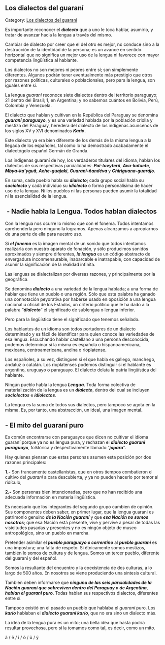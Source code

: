 ## Los dialectos del guaraní

Category: [Los dialectos del guarani](http://descubrircorrientes.com.ar/2012/index.php/2279-diccionario-guarani/gramatica-elemental-de-la-lengua-guarani/nociones-elementales-de-fonologia-guarani/primera-regla-ortografica/los-dialectos-del-guarani)

Es importante reconocer el _**dialecto**_ que a uno le toca hablar, asumirlo, y tratar de avanzar hacia la lengua a través del mismo.

Cambiar de dialecto por creer que el del otro es mejor, no conduce sino a la destrucción de la identidad de la persona; es un avance en sentido horizontal que no significa un mejor uso de la lengua ni favorece con mayor competencia lingüística al hablante.

Los dialectos no son mejores ni peores entre sí; son simplemente diferentes. Algunos podrán tener eventualmente más prestigio que otros por razones políticas, culturales o poblacionales, pero para la lengua, son iguales entre sí.

La lengua _guarani_ reconoce siete dialectos dentro del territorio paraguayo; 21 dentro del Brasil; 1, en Argentina; y no sabemos cuántos en Bolivia, Perú, Colombia y Venezuela.

El dialecto que hablan y cultivan en la República del Paraguay se denomina _**guaraní paraguayo**_, y es una variedad hablada por la población criolla y mestiza del Paraguay, heredera del dialecto de los indígenas asuncenos de los siglos XV y XVI denominados _**Kario**_.

Este dialecto ya era bien diferente de los demás de la misma lengua a la llegada de los españoles, tal como lo ha demostrado acabadamente el dialectógolo español Germán de Granda.

Los indígenas guaraní de hoy, los verdaderos titulares del idioma, hablan los dialectos de sus respectivas parcialidades: _**Paĩ-tavyterã**_, _**Ava-katuete**_, _**Mbya-ka’yguã**_, _**Ache-guajaki**_, _**Guarani-ñandéva**_ y _**Chiriguana-guarájo**_.

En suma, cada pueblo habla su **_dialecto_**; cada grupo social habla su _**sociolecto**_ y cada individuo su _**idiolecto**_ o forma personalísima de hacer uso de la lengua. Ni los pueblos ni las personas pueden asumir la totalidad ni la esencialidad de la lengua.

##  \- **Nadie habla la Lengua. Todos hablan dialectos**

Con la lengua nos ocurre lo mismo que con el fonema. Todos intentamos aprehenderla pero ninguno la logramos. Apenas alcanzamos a apropiarnos de una parte de ella para nuestro uso.

Si _**el fonema**_ es la imagen mental de un sonido que todos intentamos realizarla con nuestro aparato de fonación, y sólo producimos sonidos aproximados y siempre diferentes, _**la lengua**_ es un código abstracto de envergadura inconmensurable, inabarcable e inatrapable, con capacidad de asumir la significación de la realidad infinita.

Las lenguas se dialectalizan por diversas razones, y principalmente por la geográfica.

Se denomina _**dialecto**_ a una variedad de la lengua hablada; a una forma de hablar que tiene un pueblo o una región. Sólo que esta palabra ha ganado una connotación peyorativa por haberse usado en oposición a una lengua nacional u oficial de los Estados, un criterio político que le ha dado a la palabra “**_dialecto_**” el significado de sublengua o lengua inferior.

Pero para la lingüística tiene el significado que tenemos señalado.

Los hablantes de un idioma son todos portadores de un dialecto determinado y es fácil de identificar para quien conoce las variedades de esa lengua. Escuchando hablar castellano a una persona desconocida, podemos determinar si la misma es española o hispanoamericana, mexicana, centroamericana, andina o rioplatense.

Los españoles, a su vez, distinguen si el que habla es gallego, manchego, andaluz o catalán. Los rioplatenses podemos distinguir si el hablante es argentino, uruguayo o paraguayo. El dialecto delata la patria lingüística del hablante.

Ningún pueblo habla la lengua _**Lengua**_. Toda forma colectiva de materialización de la lengua es un _**dialecto**_, dentro del cual se incluyen **_sociolectos_** e _**idiolectos**_.

La lengua es la suma de todos sus dialectos, pero tampoco se agota en la misma. Es, por tanto, una abstracción, un ideal, una imagen mental.

## **\-** **El mito del guaraní puro**

Es común encontrarse con paraguayos que dicen no cultivar el idioma guaraní porque ya no es lengua pura, y rechazan el _**dialecto guarani paraguayo**_, folklórica y despectivamente llamado “_**jopara**_”.

Hay quienes piensan que estas personas asumen esta posición por dos razones principales:

**1.-** Son francamente castellanistas, que en otros tiempos combatieron el cultivo del _guarani_ a cara descubierta, y ya no pueden hacerlo por temor al ridículo;

**2.-** Son personas bien intencionadas, pero que no han recibido una adecuada información en materia lingüística.

Es necesario que los integrantes del segundo grupo cambien de opinión. Sus componentes deben saber, en primer lugar, que la lengua guarani es patrimonio genuino _**de la Nación guaraní**_ y que _**esa Nación no somos nosotros**_; que esa Nación está presente, vive y pervive a pesar de todas las visicitudes pasadas y presentes y no es ningún objeto de museo antropológico, sino un pueblo en marcha.

Pretender asimilar el _**pueblo paraguayo o correntino**_ al _**pueblo guaraní**_ es una impostura; una falta de respeto. Si étnicamente somos mestizos, también lo somos de cultura y de lengua. Somos un tercer pueblo, diferente del guaraní y del español.

Somos la resultante del encuentro y la coexistencia de dos culturas, a lo largo de 500 años. En nosotros se viene produciendo una síntesis cultural.

También deben informarse que _**ninguna de las seis parcialidades de la Nación guaraní que sobreviven dentro del Paraguay o de Argentina, hablan el guarani puro**_. Todas hablan sus respectivos dialectos, diferentes entre sí.

Tampoco existió en el pasado un pueblo que hablaba el _guarani_ puro. Los _**kario**_ hablaban el _**dialecto guarani kario**_, que no era sino un dialecto más.

La idea de la lengua pura es un mito; una bella idea que hasta podría resultar provechosa, pero si la tomamos como tal, es decir, como un mito.

ã / ẽ / ĩ / õ / ũ / ỹ